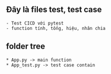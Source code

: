 ## Đây là files test, test case 
    - Test CICD với pytest 
    - function tính, tổng, hiệu, nhân chia 

## folder tree

    * App.py -> main function 
    * App_test.py -> test case contain